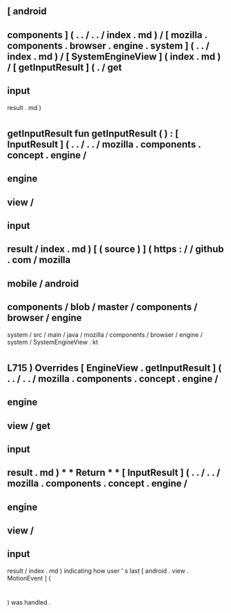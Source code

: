 [
android
-
components
]
(
.
.
/
.
.
/
index
.
md
)
/
[
mozilla
.
components
.
browser
.
engine
.
system
]
(
.
.
/
index
.
md
)
/
[
SystemEngineView
]
(
index
.
md
)
/
[
getInputResult
]
(
.
/
get
-
input
-
result
.
md
)
#
getInputResult
fun
getInputResult
(
)
:
[
InputResult
]
(
.
.
/
.
.
/
mozilla
.
components
.
concept
.
engine
/
-
engine
-
view
/
-
input
-
result
/
index
.
md
)
[
(
source
)
]
(
https
:
/
/
github
.
com
/
mozilla
-
mobile
/
android
-
components
/
blob
/
master
/
components
/
browser
/
engine
-
system
/
src
/
main
/
java
/
mozilla
/
components
/
browser
/
engine
/
system
/
SystemEngineView
.
kt
#
L715
)
Overrides
[
EngineView
.
getInputResult
]
(
.
.
/
.
.
/
mozilla
.
components
.
concept
.
engine
/
-
engine
-
view
/
get
-
input
-
result
.
md
)
*
*
Return
*
*
[
InputResult
]
(
.
.
/
.
.
/
mozilla
.
components
.
concept
.
engine
/
-
engine
-
view
/
-
input
-
result
/
index
.
md
)
indicating
how
user
'
s
last
[
android
.
view
.
MotionEvent
]
(
#
)
was
handled
.
